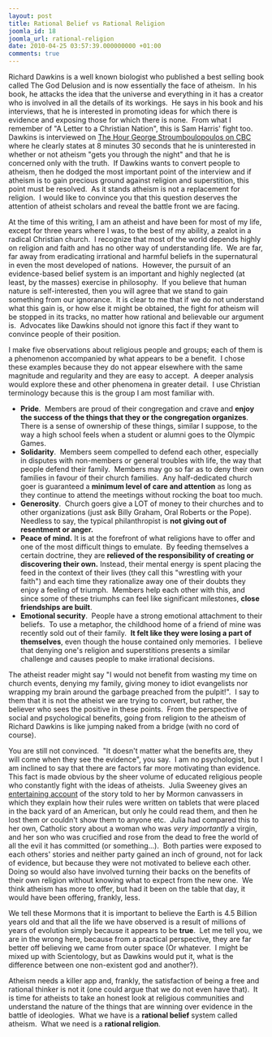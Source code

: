 ```yaml
---
layout: post
title: Rational Belief vs Rational Religion
joomla_id: 18
joomla_url: rational-religion
date: 2010-04-25 03:57:39.000000000 +01:00
comments: true
---
```


Richard Dawkins is a well known biologist who published a best selling book called
The God Delusion and is now essentially the face of atheism.  In his book, he
attacks the idea that the universe and everything in it has a creator who is
involved in all the details of its workings.  He says in his book and his
interviews, that he is interested in promoting ideas for which there is evidence
and exposing those for which there is none.  From what I remember of "A Letter to
a Christian Nation", this is Sam Harris' fight too.  Dawkins is interviewed on
[The Hour George Stroumboulopoulos on CBC](http://www.cbc.ca/thehour/video.html?id=1436229362
"The Hour") where he clearly states at 8 minutes 30 seconds that he is
uninterested in whether or not atheism "gets you through the night" and that he is
concerned only with the truth.  If Dawkins wants to convert people to atheism,
then he dodged the most important point of the interview and if atheism is to gain
precious ground against religion and superstition, this point must be resolved. 
As it stands atheism is not a replacement for religion.  I would like to convince
you that this question deserves the attention of atheist scholars and reveal the
battle front we are facing.

At the time of this writing, I am an atheist and have been for most of my life,
except for three years where I was, to the best of my ability, a zealot in a
radical Christian church.  I recognize that most of the world depends highly on
religion and faith and has no other way of understanding life.  We are far, far
away from eradicating irrational and harmful beliefs in the supernatural in even
the most developed of nations.  However, the pursuit of an evidence-based belief
system is an important and highly neglected (at least, by the masses) exercise in
philosophy.  If you believe that human nature is self-interested, then you will
agree that we stand to gain something from our ignorance.  It is clear to me that
if we do not understand what this gain is, or how else it might be obtained, the
fight for atheism will be stopped in its tracks, no matter how rational and
believable our argument is.  Advocates like Dawkins should not ignore this fact if
they want to convince people of their position.

I make five observations about religious people and groups; each of them is a
phenomenon accompanied by what appears to be a benefit.  I chose these examples
because they do not appear elsewhere with the same magnitude and regularity and
they are easy to accept.  A deeper analysis would explore these and other
phenomena in greater detail.  I use Christian terminology because this is the
group I am most familiar with.

*   **Pride**.  Members are proud of their congregation and crave and **enjoy the success of the things that they or the congregation organizes**.  There is a sense of ownership of these things, similar I suppose, to the way a high school feels when a student or alumni goes to the Olympic Games.
*   **Solidarity**.  Members seem compelled to defend each other, especially in disputes with non-members or general troubles with life, the way that people defend their family.  Members may go so far as to deny their own families in favour of their church families.  Any half-dedicated church goer is guaranteed a **minimum level of care and attention** as long as they continue to attend the meetings without rocking the boat too much.
*   **Generosity**.  Church goers give a LOT of money to their churches and to other organizations (just ask Billy Graham, Oral Roberts or the Pope).  Needless to say, the typical philanthropist is **not giving out of resentment or anger.**
*   **Peace of mind.** It is at the forefront of what religions have to offer and one of the most difficult things to emulate.  By feeding themselves a certain doctrine, they are **relieved of the responsibility of creating or discovering their own.** Instead, their mental energy is spent placing the feed in the context of their lives (they call this "wrestling with your faith") and each time they rationalize away one of their doubts they enjoy a feeling of triumph.  Members help each other with this, and since some of these triumphs can feel like significant milestones, **close friendships are built**.
*   **Emotional security**.  People have a strong emotional attachment to their beliefs.  To use a metaphor, the childhood home of a friend of mine was recently sold out of their family.  **It felt like they were losing a part of themselves**, even though the house contained only memories.  I believe that denying one's religion and superstitions presents a similar challenge and causes people to make irrational decisions.

The atheist reader might say "I would not benefit from wasting my time on church
events, denying my family, giving money to idiot evangelists nor wrapping my brain
around the garbage preached from the pulpit!".  I say to them that it is not the
atheist we are trying to convert, but rather, the believer who sees the positive
in these points.  From the perspective of social and psychological benefits, going
from religion to the atheism of Richard Dawkins is like jumping naked from a
bridge (with no cord of course).

You are still not convinced.  "It doesn't matter what the benefits are, they will
come when they see the evidence", you say.  I am no psychologist, but I am
inclined to say that there are factors far more motivating than evidence.  This
fact is made obvious by the sheer volume of educated religious people who
constantly fight with the ideas of atheists.  Julia Sweeney gives an
[entertaining account](http://www.ted.com/talks/julia_sweeney_on_letting_go_of_god.html
"Julia Seeney") of the story told to her by Mormon canvassers in which they
explain how their rules were written on tablets that were placed in the back yard
of an American, but only he could read them, and then he lost them or couldn't
show them to anyone etc.  Julia had compared this to her own, Catholic story about
a woman who was _very importantly_ a virgin, and her son who was crucified and
rose from the dead to free the world of all the evil it has committed (or
something...).  Both parties were exposed to each others' stories and neither
party gained an inch of ground, not for lack of evidence, but because they were
not motivated to believe each other.  Doing so would also have involved turning
their backs on the benefits of their own religion without knowing what to expect
from the new one.  We think atheism has more to offer, but had it been on the
table that day, it would have been offering, frankly, less.

We tell these Mormons that it is important to believe the Earth is 4.5 Billion
years old and that all the life we have observed is a result of millions of years
of evolution simply because it appears to be **true**.  Let me tell you, we are in
the wrong here, because from a practical perspective, they are far better off
believing we came from outer space (Or whatever.  I might be mixed up with
Scientology, but as Dawkins would put it, what is the difference between one
non-existent god and another?).

Atheism needs a killer app and, frankly, the satisfaction of being a free and
rational thinker is not it (one could argue that we do not even have that).  It is
time for atheists to take an honest look at religious communities and understand
the nature of the things that are winning over evidence in the battle of
ideologies.  What we have is a **rational belief** system called atheism.  What we
need is a **rational religion**.

